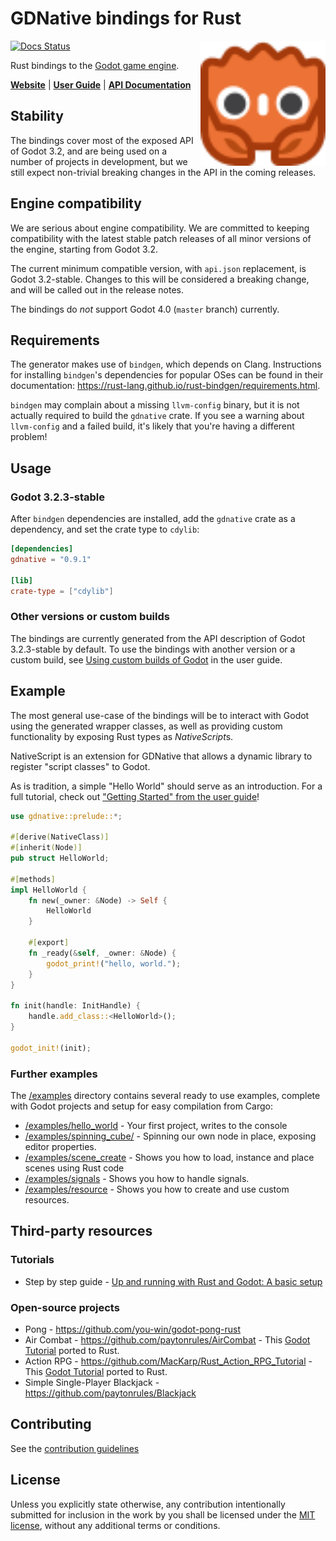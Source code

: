 # GDNative bindings for Rust

<a href="https://godot-rust.github.io/"><img align="right" width="200" height="200" src="assets/godot-ferris.svg"></a>

[![Docs Status](https://docs.rs/gdnative/badge.svg)](https://docs.rs/gdnative)

Rust bindings to the [Godot game engine](http://godotengine.org/).

**[Website](https://godot-rust.github.io/)** |
**[User Guide](https://godot-rust.github.io/book/)** | **[API Documentation](https://docs.rs/gdnative/0.9.1/gdnative/)**

## Stability

The bindings cover most of the exposed API of Godot 3.2, and are being used on a number of projects in development, but we still expect non-trivial breaking changes in the API in the coming releases.

## Engine compatibility

We are serious about engine compatibility. We are committed to keeping compatibility with the latest stable patch releases of all minor versions of the engine, starting from Godot 3.2.

The current minimum compatible version, with `api.json` replacement, is Godot 3.2-stable. Changes to this will be considered a breaking change, and will be called out in the release notes.

The bindings do *not* support Godot 4.0 (`master` branch) currently.

## Requirements

The generator makes use of `bindgen`, which depends on Clang. Instructions for installing `bindgen`'s dependencies for popular OSes can be found in their documentation: https://rust-lang.github.io/rust-bindgen/requirements.html.

`bindgen` may complain about a missing `llvm-config` binary, but it is not actually required to build the `gdnative` crate. If you see a warning about `llvm-config` and a failed build, it's likely that you're having a different problem!

## Usage

### Godot 3.2.3-stable

After `bindgen` dependencies are installed, add the `gdnative` crate as a dependency, and set the crate type to `cdylib`:

```toml
[dependencies]
gdnative = "0.9.1"

[lib]
crate-type = ["cdylib"]
```

### Other versions or custom builds

The bindings are currently generated from the API description of Godot 3.2.3-stable by default. To use the bindings with another version or a custom build, see [Using custom builds of Godot](https://godot-rust.github.io/book/advanced-guides/custom-bindings.html) in the user guide.

## Example

The most general use-case of the bindings will be to interact with Godot using the generated wrapper
classes, as well as providing custom functionality by exposing Rust types as *NativeScript*s.

NativeScript is an extension for GDNative that allows a dynamic library to register "script classes"
to Godot.

As is tradition, a simple "Hello World" should serve as an introduction. For a full tutorial, check out ["Getting Started" from the user guide](https://godot-rust.github.io/book/getting-started.html)!

```rust
use gdnative::prelude::*;

#[derive(NativeClass)]
#[inherit(Node)]
pub struct HelloWorld;

#[methods]
impl HelloWorld {
    fn new(_owner: &Node) -> Self {
        HelloWorld
    }

    #[export]
    fn _ready(&self, _owner: &Node) {
        godot_print!("hello, world.");
    }
}

fn init(handle: InitHandle) {
    handle.add_class::<HelloWorld>();
}

godot_init!(init);
```

### Further examples

The [/examples](https://github.com/godot-rust/godot-rust/tree/master/examples) directory contains several ready to use examples, complete with Godot projects and setup for easy compilation from Cargo:

- [/examples/hello_world](https://github.com/godot-rust/godot-rust/tree/master/examples/hello_world) - Your first project, writes to the console
- [/examples/spinning_cube/](https://github.com/godot-rust/godot-rust/tree/master/examples/spinning_cube) - Spinning our own node in place, exposing editor properties.
- [/examples/scene_create](https://github.com/godot-rust/godot-rust/tree/master/examples/scene_create) - Shows you how to load, instance and place scenes using Rust code
- [/examples/signals](https://github.com/godot-rust/godot-rust/tree/master/examples/signals) - Shows you how to handle signals.
- [/examples/resource](https://github.com/godot-rust/godot-rust/tree/master/examples/resource) - Shows you how to create and use custom resources.

## Third-party resources

### Tutorials

- Step by step guide - [Up and running with Rust and Godot: A basic setup](https://hagsteel.com/posts/godot-rust/)

### Open-source projects

- Pong - https://github.com/you-win/godot-pong-rust
- Air Combat - https://github.com/paytonrules/AirCombat - This [Godot Tutorial](https://devga.me/tutorials/godot2d/) ported to Rust.
- Action RPG - https://github.com/MacKarp/Rust_Action_RPG_Tutorial - This [Godot Tutorial](https://www.youtube.com/playlist?list=PL9FzW-m48fn2SlrW0KoLT4n5egNdX-W9a) ported to Rust.
- Simple Single-Player Blackjack - https://github.com/paytonrules/Blackjack

## Contributing

See the [contribution guidelines](CONTRIBUTING.md)

## License

Unless you explicitly state otherwise, any contribution intentionally submitted for inclusion in the work by you shall be licensed under the [MIT license](LICENSE.md), without any additional terms or conditions.
